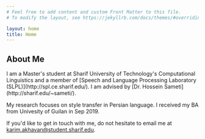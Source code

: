 ```yaml
---
# Feel free to add content and custom Front Matter to this file.
# To modify the layout, see https://jekyllrb.com/docs/themes/#overriding-theme-defaults

layout: home
title: Home
---
```

<h2 class="post-list-heading">About Me</h2>
I am a Master's student at Sharif University of Technology's Computational Linguistics and a member of [Speech and Language Processing Laboratory (SLPL)](http://spl.ce.sharif.edu/). I am advised by [Dr. Hossein Sameti](http://sharif.edu/~sameti/).

My research focuses on style transfer in Persian language.
I received my BA from Univesity of Guilan in Sep 2019.

If you'd like to get in touch with me, do not hesitate to email me at [karim.akhavan@student.sharif.edu](mailto:karim.akhavan@student.sharif.edu).